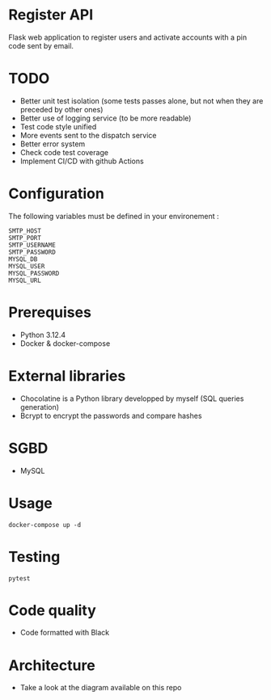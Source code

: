 # Register API

Flask web application to register users and activate accounts with a pin code sent by email.

# TODO

- Better unit test isolation (some tests passes alone, but not when they are preceded by other ones)
- Better use of logging service (to be more readable)
- Test code style unified
- More events sent to the dispatch service
- Better error system
- Check code test coverage
- Implement CI/CD with github Actions

# Configuration

The following variables must be defined in your environement :

    SMTP_HOST
    SMTP_PORT
    SMTP_USERNAME
    SMTP_PASSWORD
    MYSQL_DB
    MYSQL_USER
    MYSQL_PASSWORD
    MYSQL_URL

# Prerequises

- Python 3.12.4
- Docker & docker-compose

# External libraries

- Chocolatine is a Python library developped by myself (SQL queries generation)
- Bcrypt to encrypt the passwords and compare hashes

# SGBD

- MySQL

# Usage

```docker-compose up -d```

# Testing

```pytest```

# Code quality

- Code formatted with Black

# Architecture

- Take a look at the diagram available on this repo
